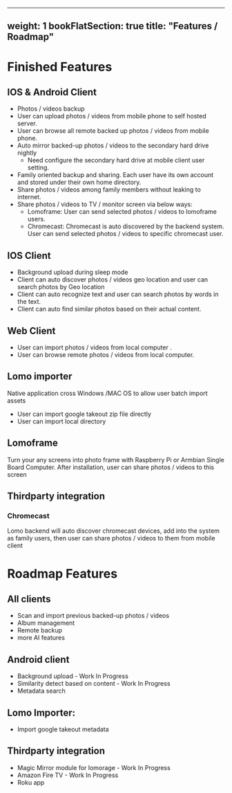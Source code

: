 
---
weight: 1
bookFlatSection: true
title: "Features / Roadmap"
---

# Finished Features

## IOS & Android Client
* Photos / videos backup 
* User can upload photos / videos from mobile phone to self hosted server.
* User can browse all remote backed up photos / videos from mobile phone.
* Auto mirror backed-up photos / videos to the secondary hard drive nightly
  * Need configure the secondary hard drive at mobile client user setting.
* Family oriented backup and sharing. Each user have its own account and stored under their own home directory.
* Share photos / videos among family members without leaking to internet.
* Share photos / videos to TV / monitor screen via below ways:
  *  Lomoframe: User can send selected photos / videos to lomoframe users.
  * Chromecast: Chromecast is auto discovered by the backend system. User can send selected photos / videos to specific chromecast user.

## IOS Client
* Background upload during sleep mode
* Client can auto discover photos / videos geo location and user can search photos by Geo location
* Client can auto recognize text and user can search photos by words in the text.
* Client can auto find similar photos based on their actual content.

## Web Client
* User can import photos / videos from local computer .
* User can browse remote photos / videos from local computer.

## Lomo importer
Native application cross Windows /MAC OS to allow user batch import assets
* User can import google takeout zip file directly  
* User can import local directory  

## Lomoframe
Turn your any screens into photo frame with Raspberry Pi or Armbian Single Board Computer. After installation, user can share photos / videos to this screen

## Thirdparty integration
### Chromecast
Lomo backend will auto discover chromecast devices, add into the system as family users, then user can share photos / videos to them from mobile client

# Roadmap Features
## All clients
* Scan and import previous backed-up photos / videos
* Album management
* Remote backup
* more AI features

## Android client
* Background upload - Work In Progress  
* Similarity detect based on content - Work In Progress  
* Metadata search

## Lomo Importer:  
* Import google takeout metadata

## Thirdparty integration
* Magic Mirror module for lomorage - Work In Progress  
* Amazon Fire TV - Work In Progress  
* Roku app

